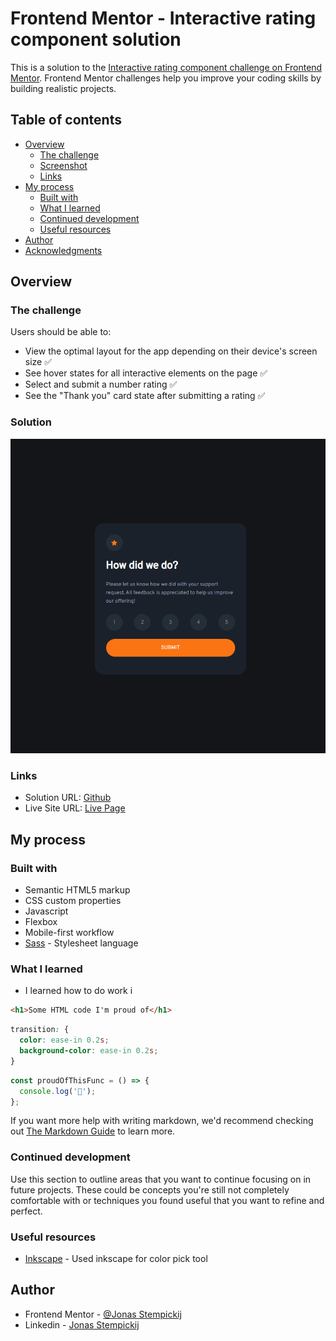 # Frontend Mentor - Interactive rating component solution

This is a solution to the [Interactive rating component challenge on Frontend Mentor](https://www.frontendmentor.io/challenges/interactive-rating-component-koxpeBUmI). Frontend Mentor challenges help you improve your coding skills by building realistic projects.

## Table of contents

- [Overview](#overview)
  - [The challenge](#the-challenge)
  - [Screenshot](#screenshot)
  - [Links](#links)
- [My process](#my-process)
  - [Built with](#built-with)
  - [What I learned](#what-i-learned)
  - [Continued development](#continued-development)
  - [Useful resources](#useful-resources)
- [Author](#author)
- [Acknowledgments](#acknowledgments)

## Overview

### The challenge

Users should be able to:

- View the optimal layout for the app depending on their device's screen size ✅
- See hover states for all interactive elements on the page ✅
- Select and submit a number rating ✅
- See the "Thank you" card state after submitting a rating ✅

### Solution

![](./images//screenshot.png)

### Links

- Solution URL: [Github](https://github.com/JonasStempickij/interactive-rating-component-front-end-challange)
- Live Site URL: [Live Page](https://jonasstempickij.github.io/interactive-rating-component-front-end-challange/)

## My process

### Built with

- Semantic HTML5 markup
- CSS custom properties
- Javascript
- Flexbox
- Mobile-first workflow
- [Sass](https://sass-lang.com/) - Stylesheet language

### What I learned

- I learned how to do work i

```html
<h1>Some HTML code I'm proud of</h1>
```

```css
transition: {
  color: ease-in 0.2s;
  background-color: ease-in 0.2s;
}
```

```js
const proudOfThisFunc = () => {
  console.log('🎉');
};
```

If you want more help with writing markdown, we'd recommend checking out [The Markdown Guide](https://www.markdownguide.org/) to learn more.

### Continued development

Use this section to outline areas that you want to continue focusing on in future projects. These could be concepts you're still not completely comfortable with or techniques you found useful that you want to refine and perfect.

### Useful resources

- [Inkscape](https://inkscape.org/) - Used inkscape for color pick tool

## Author

- Frontend Mentor - [@Jonas Stempickij](https://www.frontendmentor.io/profile/JonasStempickij)
- Linkedin - [Jonas Stempickij](www.linkedin.com/in/jonas-stempickij-940b68220)

